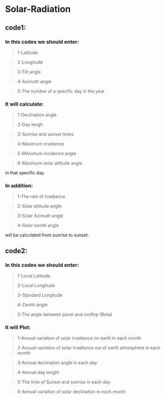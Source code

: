# Solar-Radiation
## code1:
### In this codes we should enter:
>1-Latitude

>2-Longitude

>3-Tilt angle

>4-Azimuth angle

>5-The number of a specific day in the year

### It will calculate:
>1-Declination angle

>2-Day lengh

>3-Sunrise and sunset times

>4-Maximum irradience

>5-MAximum incidence angle

>6-Maximum solar altitude angle

in that specific day.

### In addition:

>1-The rate of irradiance

>2-Solar altitude angle

>3-Solar Azimuth angle

>4-Solar zenith angle 

will be calculated from sunrise to sunset.

## code2:

### In this codes we should enter:

>1-Local Latitude

>2-Local Longitude

>3-Standard Longitude

>4-Zenith angle

>5-The angle between panel and rooftop (Beta)

### It will Plot:

>1-Anuual variation of solar irradience on earth in each month

>2-Anuual variation of solar irradience out of earth atmosphere in each month

>3-Annual declination angle in each day

>4-Annual day lenght

>5-The time of Sunset and sunrise in each day

>6-Annual variation of solar declination in each month

